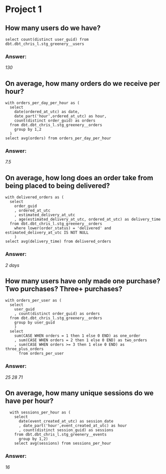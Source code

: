 # Project 1
## How many users do we have?

```
select count(distinct user_guid) from dbt.dbt_chris_l.stg_greenery__users
```

### Answer:
*130*

## On average, how many orders do we receive per hour? 


```
with orders_per_day_per_hour as (
  select 
    date(ordered_at_utc) as date,
    date_part('hour',ordered_at_utc) as hour,
    count(distinct order_guid) as orders
  from dbt.dbt_chris_l.stg_greenery__orders 
    group by 1,2
  )
select avg(orders) from orders_per_day_per_hour
```

### Answer:
*7.5*

## On average, how long does an order take from being placed to being delivered? 


```
with delivered_orders as (
  select
    order_guid
    , ordered_at_utc
    , estimated_delivery_at_utc
    , age(estimated_delivery_at_utc, ordered_at_utc) as delivery_time 
  from dbt.dbt_chris_l.stg_greenery__orders
    where lower(order_status) = 'delivered' and estimated_delivery_at_utc IS NOT NULL
    )
select avg(delivery_time) from delivered_orders
```

### Answer:
*2 days*

## How many users have only made one purchase? Two purchases? Three+ purchases?

```
with orders_per_user as (
  select
    user_guid
    , count(distinct order_guid) as orders
  from dbt.dbt_chris_l.stg_greenery__orders
    group by user_guid
    )
  select
    sum(CASE WHEN orders = 1 then 1 else 0 END) as one_order
    , sum(CASE WHEN orders = 2 then 1 else 0 END) as two_orders
    , sum(CASE WHEN orders >= 3 then 1 else 0 END) as three_plus_orders
      from orders_per_user
```

### Answer:
*25*
*28*
*71*

## On average, how many unique sessions do we have per hour?

```
  with sessions_per_hour as (
    select
      date(event_created_at_utc) as session_date
      , date_part('hour',event_created_at_utc) as hour
      , count(distinct session_guid) as sessions
    from dbt.dbt_chris_l.stg_greenery__events
      group by 1,2)
    select avg(sessions) from sessions_per_hour
```

### Answer:
*16*